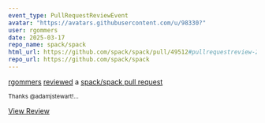 ```yaml
---
event_type: PullRequestReviewEvent
avatar: "https://avatars.githubusercontent.com/u/98330?"
user: rgommers
date: 2025-03-17
repo_name: spack/spack
html_url: https://github.com/spack/spack/pull/49512#pullrequestreview-2688995810
repo_url: https://github.com/spack/spack
---
```


<a href='https://github.com/rgommers' target='_blank'>rgommers</a> <a href='https://github.com/spack/spack/pull/49512#pullrequestreview-2688995810' target='_blank'>reviewed</a> a <a href='https://github.com/spack/spack/pull/49512' target='_blank'>spack/spack pull request</a>

<small>Thanks @adamjstewart!...</small>

<a href='https://github.com/spack/spack/pull/49512#pullrequestreview-2688995810' target='_blank'>View Review</a>